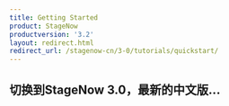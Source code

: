 ```yaml
---
title: Getting Started
product: StageNow
productversion: '3.2'
layout: redirect.html
redirect_url: /stagenow-cn/3-0/tutorials/quickstart/
---
```


## 切换到StageNow 3.0，最新的中文版...
